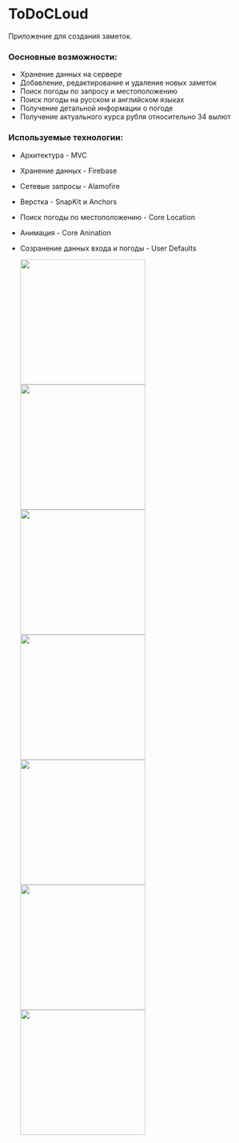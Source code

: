 # ToDoCLoud
Приложение для создания заметок.

### **Оосновные возможности:**
+ Хранение данных на сервере
+ Добавление, редактирование и удаление новых заметок
+ Поиск погоды по запросу и местоположению
+ Поиск погоды на русском и английском языках
+ Получение детальной информации о погоде
+ Получение актуального курса рубля относительно 34 вылют

### **Используемые технологии:**
+ Архитектура - MVC
+ Хранение данных - Firebase 
+ Сетевые запросы - Alamofire
+ Верстка - SnapKit и Anchors
+ Поиск погоды по местоположению - Core Location
+ Анимация - Core Anination
+ Созранение данных входа и погоды - User Defaults 

    <img src="https://media.giphy.com/media/YkxRJ9H0dH1PN4frpv/giphy.gif" width="250">
    <img src="https://media.giphy.com/media/670j7g7pywjgIvvtpj/giphy.gif" width="250">
    <img src="https://media.giphy.com/media/vNd5RiNqpjcFwsuhAA/giphy.gif" width="250">
    <img src="https://media.giphy.com/media/ma7Xw5CjThNtiWjMId/giphy.gif" width="250">
    <img src="https://media.giphy.com/media/DCLUQk6BHWhGKCKaht/giphy.gif" width="250">
    <img src="https://media.giphy.com/media/IdPcWYiYuBAU9wa2Bd/giphy.gif" width="250"> 
    <img src="https://media.giphy.com/media/f76V4roB7cQVomP2H6/giphy.gif" width="250"> 
